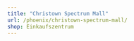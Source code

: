```yaml
---
title: "Christown Spectrum Mall"
url: /phoenix/christown-spectrum-mall/
shop: Einkaufszentrum
---
```

